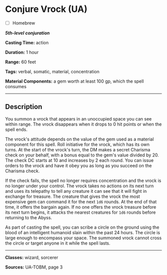 # Conjure Vrock (UA)

- [ ] Homebrew

***5th-level conjuration***

**Casting Time:** action

**Duration:** 1 hour

**Range:** 60 feet

**Tags:** verbal, somatic, material, concentration

**Material Components:** a gem worth at least 100 gp, which the spell consumes

---

## Description
You summon a vrock that appears in an unoccupied space you can see within range. The vrock disappears when it drops to 0 hit points or when the spell ends.

The vrock's attitude depends on the value of the gem used as a material component for this spell. Roll initiative for the vrock, which has its own turns. At the start of the vrock's turn, the DM makes a secret Charisma check on your behalf, with a bonus equal to the gem's value divided by 20. The check DC starts at 10 and increases by 2 each round. You can issue orders to the vrock and have it obey you as long as you succeed on the Charisma check.

If the check fails, the spell no longer requires concentration and the vrock is no longer under your control. The vrock takes no actions on its next turn and uses its telepathy to tell any creature it can see that it will fight in exchange for treasure. The creature that gives the vrock the most expensive gem can command it for the next `1d6` rounds. At the end of that time, it offers the bargain again. If no one offers the vrock treasure before its next turn begins, it attacks the nearest creatures for `1d6` rounds before returning to the Abyss.

As part of casting the spell, you can scribe a circle on the ground using the blood of an intelligent humanoid slain within the past 24 hours. The circle is large enough to encompass your space. The summoned vrock cannot cross the circle or target anyone in it while the spell lasts.

---

**Classes:** wizard, sorcerer

**Sources:** UA-TOBM, page 3

